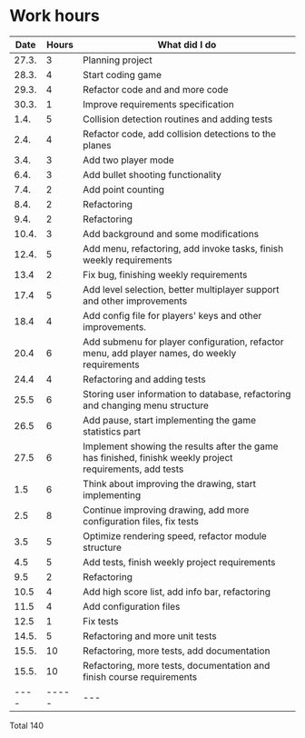 # Work hours
Date | Hours | What did I do
---- | ----- | -------------
27.3.| 3     | Planning project
28.3.| 4     | Start coding game
29.3.| 4     | Refactor code and and more code
30.3.| 1     | Improve requirements specification
1.4. | 5     | Collision detection routines and adding tests
2.4. | 4     | Refactor code, add collision detections to the planes
3.4. | 3     | Add two player mode
6.4. | 3     | Add bullet shooting functionality
7.4. | 2     | Add point counting
8.4. | 2     | Refactoring
9.4. | 2     | Refactoring
10.4.| 3     | Add background and some modifications
12.4.| 5     | Add menu, refactoring, add invoke tasks, finish weekly requirements
13.4 | 2     | Fix bug, finishing weekly requirements
17.4 | 5     | Add level selection, better multiplayer support and other improvements
18.4 | 4     | Add config file for players' keys and other improvements.
20.4 | 6     | Add submenu for player configuration, refactor menu, add player names, do weekly requirements
24.4 | 4     | Refactoring and adding tests
25.5 | 6     | Storing user information to database, refactoring and changing menu structure
26.5 | 6     | Add pause, start implementing the game statistics part
27.5 | 6     | Implement showing the results after the game has finished, finishk weekly project requirements, add tests
1.5 | 6      | Think about improving the drawing, start implementing
2.5 | 8      | Continue improving drawing, add more configuration files, fix tests
3.5 | 5      | Optimize rendering speed, refactor module structure
4.5 | 5      | Add tests, finish weekly project requirements
9.5 | 2      | Refactoring
10.5 | 4      | Add high score list, add info bar, refactoring
11.5 | 4      | Add configuration files
12.5 | 1      | Fix tests
14.5. | 5     | Refactoring and more unit tests
15.5. | 10     | Refactoring, more tests, add documentation
15.5. | 10     | Refactoring, more tests, documentation and finish course requirements
---- | ----- | ---
Total 140
